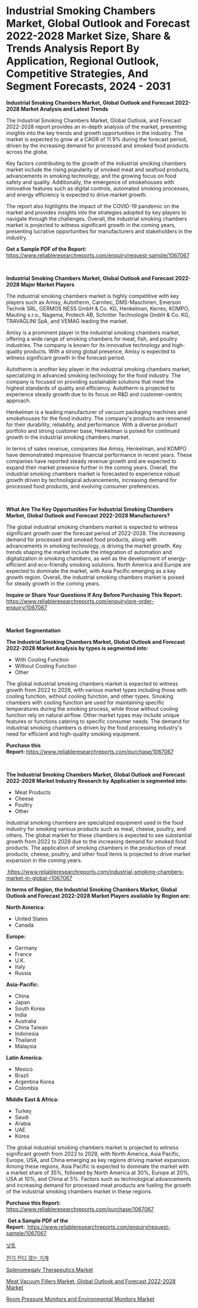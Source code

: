 <p><h1>Industrial Smoking Chambers Market, Global Outlook and Forecast 2022-2028 Market Size, Share & Trends Analysis Report By Application, Regional Outlook, Competitive Strategies, And Segment Forecasts, 2024 - 2031</h1></p><p><strong>Industrial Smoking Chambers Market, Global Outlook and Forecast 2022-2028 Market Analysis and Latest Trends</strong></p>
<p><p>The Industrial Smoking Chambers Market, Global Outlook, and Forecast 2022-2028 report provides an in-depth analysis of the market, presenting insights into the key trends and growth opportunities in the industry. The market is expected to grow at a CAGR of 11.9% during the forecast period, driven by the increasing demand for processed and smoked food products across the globe.</p><p>Key factors contributing to the growth of the industrial smoking chambers market include the rising popularity of smoked meat and seafood products, advancements in smoking technology, and the growing focus on food safety and quality. Additionally, the emergence of smokehouses with innovative features such as digital controls, automated smoking processes, and energy efficiency is expected to drive market growth.</p><p>The report also highlights the impact of the COVID-19 pandemic on the market and provides insights into the strategies adopted by key players to navigate through the challenges. Overall, the industrial smoking chambers market is projected to witness significant growth in the coming years, presenting lucrative opportunities for manufacturers and stakeholders in the industry.</p></p>
<p><strong>Get a Sample PDF of the Report:&nbsp;</strong> <a href="https://www.reliableresearchreports.com/enquiry/request-sample/1067067">https://www.reliableresearchreports.com/enquiry/request-sample/1067067</a></p>
<p>&nbsp;</p>
<p><strong>Industrial Smoking Chambers Market, Global Outlook and Forecast 2022-2028 Major Market Players</strong></p>
<p><p>The industrial smoking chambers market is highly competitive with key players such as Amisy, Autotherm, Carnitec, DMS-Maschinen, Emerson Technik SRL, GERMOS NESS GmbH & Co. KG, Henkelman, Kerres, KOMPO, Mauting s.r.o., Nagema, Protech AB, Schröter Technologie GmbH & Co. KG, TRAVAGLINI SpA, and VEMAG leading the market.</p><p>Amisy is a prominent player in the industrial smoking chambers market, offering a wide range of smoking chambers for meat, fish, and poultry industries. The company is known for its innovative technology and high-quality products. With a strong global presence, Amisy is expected to witness significant growth in the forecast period.</p><p>Autotherm is another key player in the industrial smoking chambers market, specializing in advanced smoking technology for the food industry. The company is focused on providing sustainable solutions that meet the highest standards of quality and efficiency. Autotherm is projected to experience steady growth due to its focus on R&D and customer-centric approach.</p><p>Henkelman is a leading manufacturer of vacuum packaging machines and smokehouses for the food industry. The company's products are renowned for their durability, reliability, and performance. With a diverse product portfolio and strong customer base, Henkelman is poised for continued growth in the industrial smoking chambers market.</p><p>In terms of sales revenue, companies like Amisy, Henkelman, and KOMPO have demonstrated impressive financial performance in recent years. These companies have reported steady revenue growth and are expected to expand their market presence further in the coming years. Overall, the industrial smoking chambers market is forecasted to experience robust growth driven by technological advancements, increasing demand for processed food products, and evolving consumer preferences.</p></p>
<p>&nbsp;</p>
<p><strong>What Are The Key Opportunities For Industrial Smoking Chambers Market, Global Outlook and Forecast 2022-2028 Manufacturers?</strong></p>
<p><p>The global industrial smoking chambers market is expected to witness significant growth over the forecast period of 2022-2028. The increasing demand for processed and smoked food products, along with advancements in smoking technology, is driving the market growth. Key trends shaping the market include the integration of automation and digitalization in smoking chambers, as well as the development of energy-efficient and eco-friendly smoking solutions. North America and Europe are expected to dominate the market, with Asia Pacific emerging as a key growth region. Overall, the industrial smoking chambers market is poised for steady growth in the coming years.</p></p>
<p><strong>Inquire or Share Your Questions If Any Before Purchasing This Report:</strong> <a href="https://www.reliableresearchreports.com/enquiry/pre-order-enquiry/1067067">https://www.reliableresearchreports.com/enquiry/pre-order-enquiry/1067067</a></p>
<p>&nbsp;</p>
<p><strong>Market Segmentation</strong></p>
<p><strong>The Industrial Smoking Chambers Market, Global Outlook and Forecast 2022-2028 Market Analysis by types is segmented into:</strong></p>
<p><ul><li>With Cooling Function</li><li>Without Cooling Function</li><li>Other</li></ul></p>
<p><p>The global industrial smoking chambers market is expected to witness growth from 2022 to 2028, with various market types including those with cooling function, without cooling function, and other types. Smoking chambers with cooling function are used for maintaining specific temperatures during the smoking process, while those without cooling function rely on natural airflow. Other market types may include unique features or functions catering to specific consumer needs. The demand for industrial smoking chambers is driven by the food processing industry's need for efficient and high-quality smoking equipment.</p></p>
<p><strong>Purchase this Report:&nbsp;</strong><a href="https://www.reliableresearchreports.com/purchase/1067067">https://www.reliableresearchreports.com/purchase/1067067</a></p>
<p>&nbsp;</p>
<p><strong>The Industrial Smoking Chambers Market, Global Outlook and Forecast 2022-2028 Market Industry Research by Application is segmented into:</strong></p>
<p><ul><li>Meat Products</li><li>Cheese</li><li>Poultry</li><li>Other</li></ul></p>
<p><p>Industrial smoking chambers are specialized equipment used in the food industry for smoking various products such as meat, cheese, poultry, and others. The global market for these chambers is expected to see substantial growth from 2022 to 2028 due to the increasing demand for smoked food products. The application of smoking chambers in the production of meat products, cheese, poultry, and other food items is projected to drive market expansion in the coming years.</p></p>
<p><a href="https://www.reliableresearchreports.com/industrial-smoking-chambers-market-in-global-r1067067">&nbsp;https://www.reliableresearchreports.com/industrial-smoking-chambers-market-in-global-r1067067</a></p>
<p><strong>In terms of Region, the Industrial Smoking Chambers Market, Global Outlook and Forecast 2022-2028 Market Players available by Region are:</strong></p>
<p>
    <p> <strong> North America: </strong>
        <ul>
            <li>United States</li>
            <li>Canada</li>
        </ul>
        </p> 
    <p> <strong> Europe: </strong>
        <ul>
            <li>Germany</li>
            <li>France</li>
            <li>U.K.</li>
            <li>Italy</li>
            <li>Russia</li>
        </ul>
        </p> 
    <p> <strong> Asia-Pacific: </strong>
        <ul>
            <li>China</li>
            <li>Japan</li>
            <li>South Korea</li>
            <li>India</li>
            <li>Australia</li>
            <li>China Taiwan</li>
            <li>Indonesia</li>
            <li>Thailand</li>
            <li>Malaysia</li>
        </ul>
        </p> 
    <p> <strong> Latin America: </strong>
        <ul>
            <li>Mexico</li>
            <li>Brazil</li>
            <li>Argentina Korea</li>
            <li>Colombia</li>
        </ul>
        </p> 
    <p> <strong> Middle East & Africa: </strong>
        <ul>
            <li>Turkey</li>
            <li>Saudi</li>
            <li>Arabia</li>
            <li>UAE</li>
            <li>Korea</li>
        </ul>
    </p>
    </p>
<p><p>The global industrial smoking chambers market is projected to witness significant growth from 2022 to 2028, with North America, Asia Pacific, Europe, USA, and China emerging as key regions driving market expansion. Among these regions, Asia Pacific is expected to dominate the market with a market share of 35%, followed by North America at 30%, Europe at 20%, USA at 10%, and China at 5%. Factors such as technological advancements and increasing demand for processed meat products are fueling the growth of the industrial smoking chambers market in these regions.</p></p>
<p><strong>Purchase this Report: </strong><a href="https://www.reliableresearchreports.com/purchase/1067067">https://www.reliableresearchreports.com/purchase/1067067</a></p>
<p>&nbsp;<strong>Get a Sample PDF of the Report:&nbsp;&nbsp;</strong><a href="https://www.reliableresearchreports.com/enquiry/request-sample/1067067">https://www.reliableresearchreports.com/enquiry/request-sample/1067067</a></p>
<p><strong></strong></p>
<p><p><a href="https://github.com/RichardLueilwitz787/Market-Research-Report-List-1/blob/main/424770779895.md">낫토</a></p><p><a href="https://github.com/fredrickeglers/Market-Research-Report-List-2/blob/main/810001779894.md">전기 잔디 깎는 기계</a></p><p><a href="https://www.linkedin.com/pulse/splenomegaly-therapeutics-market-key-successful-business-sqwmc">Splenomegaly Therapeutics Market</a></p><p><a href="https://github.com/Sherrillcrooksxa8i18ucf2m/Market-Research-Report-List-2/blob/main/meat-vacuum-fillers-market-global-outlook-and-forecast-2022-2028-market.md">Meat Vacuum Fillers Market, Global Outlook and Forecast 2022-2028 Market</a></p><p><a href="https://issuu.com/reportprime-2/docs/room-pressure-monitors-and-environmental-monitors-">Room Pressure Monitors and Environmental Monitors Market</a></p></p>